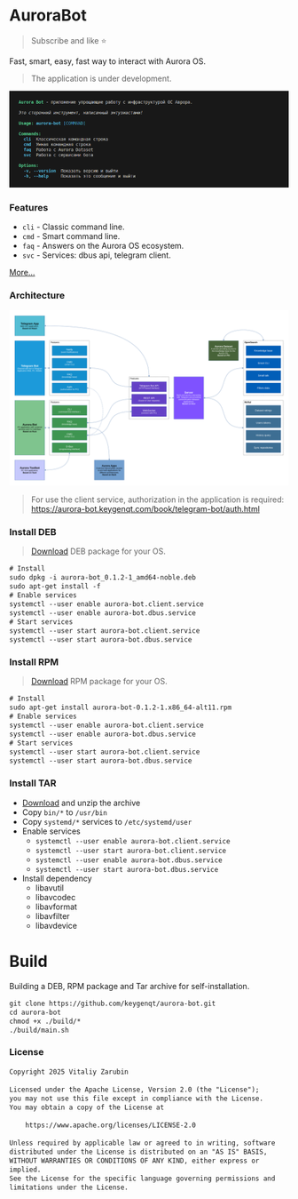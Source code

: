 # AuroraBot

> Subscribe and like ⭐

Fast, smart, easy, fast way to interact with Aurora OS.

> The application is under development.

![preview](data/preview.png)

### Features

- `cli` - Classic command line.
- `cmd` - Smart command line.
- `faq` - Answers on the Aurora OS ecosystem.
- `svc` - Services: dbus api, telegram client.

[More...](https://aurora-bot.keygenqt.com/book/aurora-bot/about.html)

### Architecture

![preview](data/architecture.png)

> For use the client service, authorization in the application is required:<br/>
> https://aurora-bot.keygenqt.com/book/telegram-bot/auth.html

### Install DEB

> [Download](https://github.com/keygenqt/aurora-bot/releases) DEB package for your OS.

```shell
# Install
sudo dpkg -i aurora-bot_0.1.2-1_amd64-noble.deb
sudo apt-get install -f
# Enable services
systemctl --user enable aurora-bot.client.service
systemctl --user enable aurora-bot.dbus.service
# Start services
systemctl --user start aurora-bot.client.service
systemctl --user start aurora-bot.dbus.service
```

### Install RPM

> [Download](https://github.com/keygenqt/aurora-bot/releases) RPM package for your OS.

```shell
# Install
sudo apt-get install aurora-bot-0.1.2-1.x86_64-alt11.rpm
# Enable services
systemctl --user enable aurora-bot.client.service
systemctl --user enable aurora-bot.dbus.service
# Start services
systemctl --user start aurora-bot.client.service
systemctl --user start aurora-bot.dbus.service
```

### Install TAR

- [Download](https://github.com/keygenqt/aurora-bot/releases) and unzip the archive
- Copy `bin/*` to `/usr/bin`
- Copy `systemd/*` services to `/etc/systemd/user`
- Enable services
   - `systemctl --user enable aurora-bot.client.service`
   - `systemctl --user start aurora-bot.client.service`
   - `systemctl --user enable aurora-bot.dbus.service`
   - `systemctl --user start aurora-bot.dbus.service`
- Install dependency
  - libavutil
  - libavcodec
  - libavformat
  - libavfilter
  - libavdevice

# Build

Building a DEB, RPM package and Tar archive for self-installation.

```shell
git clone https://github.com/keygenqt/aurora-bot.git
cd aurora-bot
chmod +x ./build/*
./build/main.sh
```

### License

```
Copyright 2025 Vitaliy Zarubin

Licensed under the Apache License, Version 2.0 (the "License");
you may not use this file except in compliance with the License.
You may obtain a copy of the License at

    https://www.apache.org/licenses/LICENSE-2.0

Unless required by applicable law or agreed to in writing, software
distributed under the License is distributed on an "AS IS" BASIS,
WITHOUT WARRANTIES OR CONDITIONS OF ANY KIND, either express or implied.
See the License for the specific language governing permissions and
limitations under the License.
```
